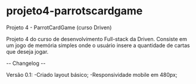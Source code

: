 # projeto4-parrotscardgame
Projeto 4 - ParrotCardGame (curso Driven)

Projeto 4 do curso de desenvolvimento Full-stack da Driven. 
Consiste em um jogo de memória simples onde o usuário insere a quantidade de cartas que deseja jogar.

-- Changelog --

Versão 0.1:
-Criado layout básico;
-Responsividade mobile em 480px;
